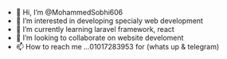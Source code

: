 - 👋 Hi, I’m @MohammedSobhi606
- 👀 I’m interested in developing specialy web development
- 🌱 I’m currently learning laravel framework, react
- 💞️ I’m looking to collaborate on website develoment 
- 📫 How to reach me ...01017283953 for (whats up & telegram)
